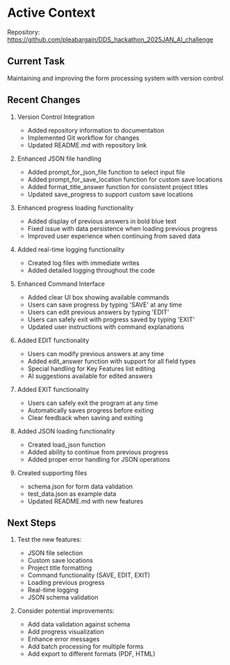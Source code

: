 # Active Context

Repository: https://github.com/pleabargain/DDS_hackathon_2025JAN_AI_challenge

## Current Task
Maintaining and improving the form processing system with version control

## Recent Changes
1. Version Control Integration
   - Added repository information to documentation
   - Implemented Git workflow for changes
   - Updated README.md with repository link

2. Enhanced JSON file handling
   - Added prompt_for_json_file function to select input file
   - Added prompt_for_save_location function for custom save locations
   - Added format_title_answer function for consistent project titles
   - Updated save_progress to support custom save locations

2. Enhanced progress loading functionality
   - Added display of previous answers in bold blue text
   - Fixed issue with data persistence when loading previous progress
   - Improved user experience when continuing from saved data

3. Added real-time logging functionality
   - Created log files with immediate writes
   - Added detailed logging throughout the code

4. Enhanced Command Interface
   - Added clear UI box showing available commands
   - Users can save progress by typing 'SAVE' at any time
   - Users can edit previous answers by typing 'EDIT'
   - Users can safely exit with progress saved by typing 'EXIT'
   - Updated user instructions with command explanations

5. Added EDIT functionality
   - Users can modify previous answers at any time
   - Added edit_answer function with support for all field types
   - Special handling for Key Features list editing
   - AI suggestions available for edited answers

6. Added EXIT functionality
   - Users can safely exit the program at any time
   - Automatically saves progress before exiting
   - Clear feedback when saving and exiting

7. Added JSON loading functionality
   - Created load_json function
   - Added ability to continue from previous progress
   - Added proper error handling for JSON operations

6. Created supporting files
   - schema.json for form data validation
   - test_data.json as example data
   - Updated README.md with new features

## Next Steps
1. Test the new features:
   - JSON file selection
   - Custom save locations
   - Project title formatting
   - Command functionality (SAVE, EDIT, EXIT)
   - Loading previous progress
   - Real-time logging
   - JSON schema validation

2. Consider potential improvements:
   - Add data validation against schema
   - Add progress visualization
   - Enhance error messages
   - Add batch processing for multiple forms
   - Add export to different formats (PDF, HTML)
